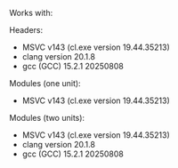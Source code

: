 Works with:

Headers:
* MSVC v143 (cl.exe version 19.44.35213)
* clang version 20.1.8
* gcc (GCC) 15.2.1 20250808

Modules (one unit):
* MSVC v143 (cl.exe version 19.44.35213)

Modules (two units):
* MSVC v143 (cl.exe version 19.44.35213)
* clang version 20.1.8
* gcc (GCC) 15.2.1 20250808
